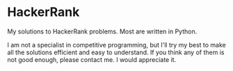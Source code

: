 # HackerRank
My solutions to HackerRank problems. Most are written in Python.

I am not a specialist in competitive programming, but I'll try my best to make all the solutions efficient and easy to understand. If you think any of them is not good enough, please contact me. I would appreciate it.
